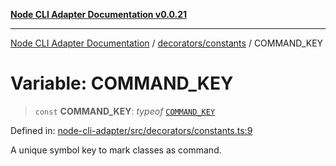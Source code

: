 [**Node CLI Adapter Documentation v0.0.21**](../../../README.md)

***

[Node CLI Adapter Documentation](../../../modules.md) / [decorators/constants](../README.md) / COMMAND\_KEY

# Variable: COMMAND\_KEY

> `const` **COMMAND\_KEY**: *typeof* [`COMMAND_KEY`](COMMAND_KEY.md)

Defined in: [node-cli-adapter/src/decorators/constants.ts:9](https://github.com/stonemjs/node-cli-adapter/blob/4ca37b2b0c5fee68c5c4db257f745b084b64de79/src/decorators/constants.ts#L9)

A unique symbol key to mark classes as command.
